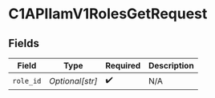 # C1APIIamV1RolesGetRequest


## Fields

| Field              | Type               | Required           | Description        |
| ------------------ | ------------------ | ------------------ | ------------------ |
| `role_id`          | *Optional[str]*    | :heavy_check_mark: | N/A                |